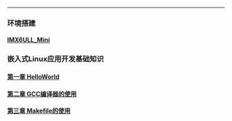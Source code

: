 ###
---

### 环境搭建
#### [IMX6ULL_Mini](./doc/DevEnv/doc.md)


### 嵌入式Linux应用开发基础知识
#### [第一章 HelloWorld](./doc/LinuxAppDevBasic/Chapter1.md)
#### [第二章 GCC编译器的使用](./doc/LinuxAppDevBasic/Chapter2.md)
#### [第三章 Makefile的使用](./doc/LinuxAppDevBasic/Chapter3.md)